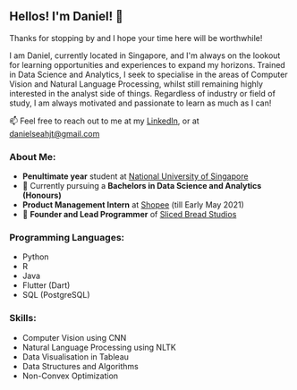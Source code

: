 ## Hellos! I'm Daniel! 👋

Thanks for stopping by and I hope your time here will be worthwhile!

I am Daniel, currently located in Singapore, and I'm always on the lookout for learning opportunities and experiences to expand my horizons. Trained in Data Science and Analytics, I seek to specialise in the areas of Computer Vision and Natural Language Processing, whilst still remaining highly interested in the analyst side of things. Regardless of industry or field of study, I am always motivated and passionate to learn as much as I can!

📫 Feel free to reach out to me at my [LinkedIn](https://www.linkedin.com/in/daniel-seah/), or at danielseahjt@gmail.com

### About Me:
- **Penultimate year** student at [National University of Singapore](https://www.nus.edu.sg/)
- 🌱 Currently pursuing a **Bachelors in Data Science and Analytics (Honours)**
- **Product Management Intern** at [Shopee](https://sg.linkedin.com/company/shopee) (till Early May 2021)
- 🔭 **Founder and Lead Programmer** of [Sliced Bread Studios](https://play.google.com/store/apps/developer?id=Sliced+Bread+Studios)

### Programming Languages:
- Python
- R
- Java
- Flutter (Dart)
- SQL (PostgreSQL)

### Skills:
- Computer Vision using CNN
- Natural Language Processing using NLTK
- Data Visualisation in Tableau
- Data Structures and Algorithms
- Non-Convex Optimization

<!--
**DanielSjtea/DanielSjtea** is a ✨ _special_ ✨ repository because its `README.md` (this file) appears on your GitHub profile.

Here are some ideas to get you started:

- 🔭 I’m currently working on ...
- 🌱 I’m currently learning ...
- 👯 I’m looking to collaborate on ...
- 🤔 I’m looking for help with ...
- 💬 Ask me about ...
- 📫 How to reach me: ...
- 😄 Pronouns: ...
- ⚡ Fun fact: ...
-->
